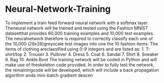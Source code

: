 # Neural-Network-Training
To implement a train feed forward neural network with a softmax layer.  Theneural  network  will  be  trained  and  tested  using  the  Fashion  MNIST  datasetthat provides 60,000 training examples and 10,000 test examples.  The neuralnetwork therefore is required to correctly classify each one of the 10,000 (28x28)greyscale test images into one the 10 fashion items.  The items of clothing areclassified using 0-9 integers and are listed as: 1.  T-shirt/top 2.  Trouser 3.  Pullover 4.  Dress 5.  Coat 6.  Sandal 7.  Shirt 8.  Sneaker 9.  Bag 10.  Ankle Boot The  training  network  will  be  coded  in  Python  and  will  make  use  of  theskeleton  code  provided.    In  order  to  fully  test  the  network,  the  remainingcode  will be  developed,  which  will include  a  back  propagation algorithm  anda mini-batch gradient descen
